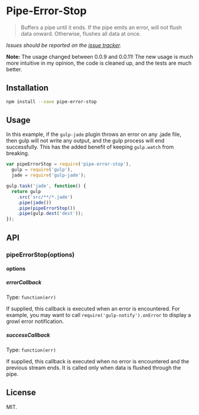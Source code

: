 # Pipe-Error-Stop

> Buffers a pipe until it ends. If the pipe emits an error, will not flush data onward. Otherwise, flushes all data at once.

*Issues should be reported on the [issue tracker](https://github.com/rbalicki2/pipe-error-stop/issues).*

**Note:** The usage changed between 0.0.9 and 0.0.11! The new usage is much more intuitive in my opinion, the code is cleaned up, and the tests are much better.

## Installation

```sh
npm install --save pipe-error-stop
```

## Usage

In this example, if the `gulp-jade` plugin throws an error on any .jade file, then gulp will not write any output, and the gulp process will end successfully. This has the added benefit of keeping `gulp.watch` from breaking.

```js
var pipeErrorStop = require('pipe-error-stop'),
  gulp = require('gulp'),
  jade = require('gulp-jade');

gulp.task('jade', function() {
  return gulp
    .src('src/**/*.jade')
    .pipe(jade())
    .pipe(pipeErrorStop())
    .pipe(gulp.dest('dest'));
});
```

## API

### pipeErrorStop(options)

#### options

##### errorCallback

Type: `function(err)`

If supplied, this callback is executed when an error is encountered. For example, you may want to call `require('gulp-notify').onError` to display a growl error notification.

##### successCallback

Type: `function(err)`

If supplied, this callback is executed when no error is encountered and the previous stream ends. It is called only when data is flushed through the pipe.

## License

MIT.